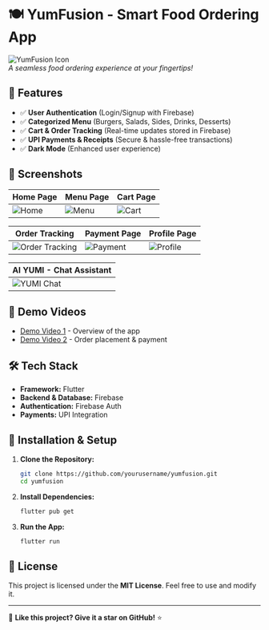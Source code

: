 # 🍽️ YumFusion - Smart Food Ordering App

![YumFusion Icon](path/to/your/icon.png)  
*A seamless food ordering experience at your fingertips!*  

## 🚀 Features

- ✅ **User Authentication** (Login/Signup with Firebase)
- ✅ **Categorized Menu** (Burgers, Salads, Sides, Drinks, Desserts)
- ✅ **Cart & Order Tracking** (Real-time updates stored in Firebase)
- ✅ **UPI Payments & Receipts** (Secure & hassle-free transactions)
- ✅ **Dark Mode** (Enhanced user experience)

## 📸 Screenshots

| Home Page | Menu Page | Cart Page |
|-----------|----------|----------|
| ![Home](path/to/home_screen.png) | ![Menu](path/to/menu_screen.png) | ![Cart](path/to/cart_screen.png) |

| Order Tracking | Payment Page | Profile Page |
|---------------|-------------|-------------|
| ![Order Tracking](path/to/order_tracking.png) | ![Payment](path/to/payment_screen.png) | ![Profile](path/to/profile_screen.png) |

| **AI YUMI - Chat Assistant** |
|------------------------------|
| ![YUMI Chat](path/to/yumi_chat_screen.png) |
## 🎥 Demo Videos

- [Demo Video 1](path/to/demo_video1.mp4) - Overview of the app
- [Demo Video 2](path/to/demo_video2.mp4) - Order placement & payment

## 🛠️ Tech Stack

- **Framework:** Flutter
- **Backend & Database:** Firebase
- **Authentication:** Firebase Auth
- **Payments:** UPI Integration

## 📲 Installation & Setup

1. **Clone the Repository:**
   ```bash
   git clone https://github.com/yourusername/yumfusion.git
   cd yumfusion
   ```
2. **Install Dependencies:**
   ```bash
   flutter pub get
   ```
3. **Run the App:**
   ```bash
   flutter run
   ```

## 🐜 License

This project is licensed under the **MIT License**. Feel free to use and modify it.

---

🌟 **Like this project? Give it a star on GitHub!** ⭐
